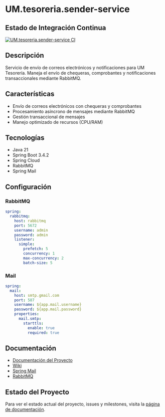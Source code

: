 # UM.tesoreria.sender-service

## Estado de Integración Continua

[![UM.tesoreria.sender-service CI](https://github.com/UM-services/UM.tesoreria.sender-service/actions/workflows/maven.yml/badge.svg?branch=main)](https://github.com/UM-services/UM.tesoreria.sender-service/actions/workflows/maven.yml)

## Descripción

Servicio de envío de correos electrónicos y notificaciones para UM Tesorería. Maneja el envío de chequeras, comprobantes y notificaciones transaccionales mediante RabbitMQ.

## Características

- Envío de correos electrónicos con chequeras y comprobantes
- Procesamiento asíncrono de mensajes mediante RabbitMQ
- Gestión transaccional de mensajes
- Manejo optimizado de recursos (CPU/RAM)

## Tecnologías

- Java 21
- Spring Boot 3.4.2
- Spring Cloud
- RabbitMQ
- Spring Mail

## Configuración

### RabbitMQ

```yaml
spring:
  rabbitmq:
    host: rabbitmq
    port: 5672
    username: admin
    password: admin
    listener:
      simple:
        prefetch: 5
        concurrency: 1
        max-concurrency: 2
        batch-size: 5
```

### Mail

```yaml
spring:
  mail:
    host: smtp.gmail.com
    port: 587
    username: ${app.mail.username}
    password: ${app.mail.password}
    properties:
      mail.smtp:
        starttls:
          enable: true
          required: true
```

## Documentación

- [Documentación del Proyecto](https://um-services.github.io/UM.tesoreria.sender-service)
- [Wiki](https://github.com/UM-services/UM.tesoreria.sender-service/wiki)
- [Spring Mail](https://docs.spring.io/spring-framework/reference/integration/email.html)
- [RabbitMQ](https://www.rabbitmq.com/documentation.html)

## Estado del Proyecto

Para ver el estado actual del proyecto, issues y milestones, visita la [página de documentación](https://um-services.github.io/UM.tesoreria.sender-service/project-documentation.html).
